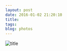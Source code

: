 ```yaml
---
layout: post
date: 2016-01-02 21:20:10
title: 
tags:
blog: photos
---
```


![title](/assets/photoblog/smith-st-sunset.jpg)